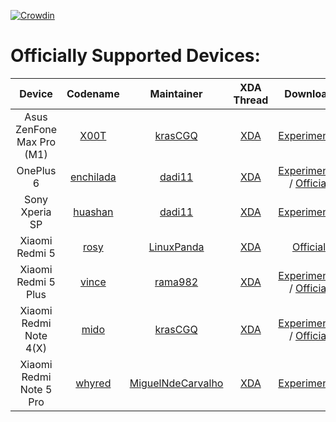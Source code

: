 [![Crowdin](https://d322cqt584bo4o.cloudfront.net/xenonhd-rom/localized.svg)](https://translate.xenonhd.com/project/xenonhd-rom)

Officially Supported Devices:
=============================

| Device                            | Codename                                                                           | Maintainer                                                | XDA Thread                                                       | Download                                                                                     |
| :-------------------------------: | :--------------------------------------------------------------------------------: | :-------------------------------------------------------: | :--------------------------------------------------------------: | :------------------------------------------------------------------------------------------: |
| Asus ZenFone Max Pro (M1)         | [X00T](https://github.com/TeamHorizon/android_device_asus_X00T)                    | [krasCGQ](https://github.com/krasCGQ)                     | [XDA](https://forum.xda-developers.com/showthread.php?t=3851326) | [Experimental](https://mirrors.c0urier.net/android/teamhorizon/P/Experimental/X00T)          |
| OnePlus 6                         | [enchilada](https://github.com/TeamHorizon/android_device_oneplus_enchilada)       | [dadi11](https://github.com/dadi11)                       | [XDA](https://forum.xda-developers.com/showthread.php?t=3870524) | [Experimental](https://mirrors.c0urier.net/android/teamhorizon/P/Experimental/enchilada/) / [Official](https://mirrors.c0urier.net/android/teamhorizon/P/Official/enchilada/)    |
| Sony Xperia SP                    | [huashan](https://github.com/TeamHorizon/android_device_sony_huashan)              | [dadi11](https://github.com/dadi11)                       | [XDA](https://forum.xda-developers.com/showthread.php?t=3834648) | [Experimental](https://mirrors.c0urier.net/android/teamhorizon/P/Experimental/huashan/)      |
| Xiaomi Redmi 5                    | [rosy](https://github.com/TeamHorizon/android_device_xiaomi_rosy)                  | [LinuxPanda](https://github.com/LinuxPanda)               | [XDA](https://forum.xda-developers.com/showthread.php?t=3918867) | [Official](https://mirrors.c0urier.net/android/teamhorizon/P/Official/rosy/)                 |
| Xiaomi Redmi 5 Plus               | [vince](https://github.com/TeamHorizon/android_device_xiaomi_vince)                | [rama982](https://github.com/rama982)                     | [XDA](https://forum.xda-developers.com/showthread.php?t=3898748) | [Experimental](https://mirrors.c0urier.net/android/teamhorizon/P/Experimental/vince) / [Official](https://mirrors.c0urier.net/android/teamhorizon/P/Official/vince/)                |
| Xiaomi Redmi Note 4(X)            | [mido](https://github.com/TeamHorizon/android_device_xiaomi_mido)                  | [krasCGQ](https://github.com/krasCGQ)                     | [XDA](https://forum.xda-developers.com/showthread.php?t=3851552) | [Experimental](https://mirrors.c0urier.net/android/teamhorizon/P/Experimental/mido) / [Official](https://mirrors.c0urier.net/android/teamhorizon/P/Official/mido)              |
| Xiaomi Redmi Note 5 Pro           | [whyred](https://github.com/TeamHorizon/android_device_xiaomi_whyred)              | [MiguelNdeCarvalho](https://github.com/MiguelNdeCarvalho) | [XDA](https://forum.xda-developers.com/showthread.php?t=3851087) | [Experimental](https://mirrors.c0urier.net/android/teamhorizon/P/Experimental/whyred/)       |

<!-- Note for maintainers: add your devices in alphabetical order by the "Device" column, not "Codename" -->
